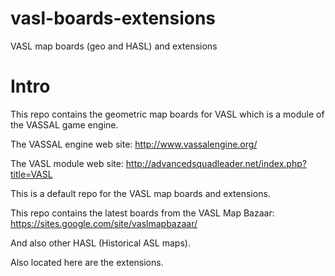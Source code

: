 vasl-boards-extensions
======================

VASL map boards (geo and HASL) and extensions

Intro
======================
This repo contains the geometric map boards for VASL which is a module of the VASSAL game engine.

The VASSAL engine web site:
http://www.vassalengine.org/

The VASL module web site:
http://advancedsquadleader.net/index.php?title=VASL

This is a default repo for the VASL map boards and extensions.

This repo contains the latest boards from the VASL Map Bazaar:
https://sites.google.com/site/vaslmapbazaar/

And also other HASL (Historical ASL maps).

Also located here are the extensions.

